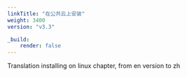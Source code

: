 ```yaml
---
linkTitle: "在公共云上安装"
weight: 3400
version: "v3.3"

_build:
    render: false
---
```

Translation installing on linux chapter, from en version to zh